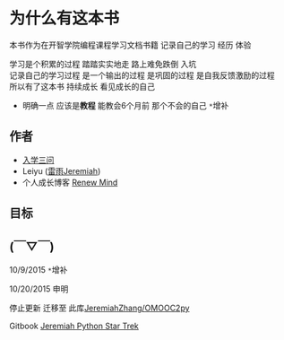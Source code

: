 为什么有这本书
=======

本书作为在开智学院编程课程学习文档书籍 记录自己的学习 经历 体验

学习是个积累的过程 踏踏实实地走 路上难免跌倒 入坑   
记录自己的学习过程 是一个输出的过程 是巩固的过程 是自我反馈激励的过程  
所以有了这本书 持续成长 看见成长的自己

- 明确一点 应该是**教程** 能教会6个月前 那个不会的自己 `*`增补

## 作者 

- [入学三问](https://github.com/JeremiahZhang/gopython/blob/master/PY-StarTrek-Prepare/2015-9-10-T2-%E5%85%A5%E5%AD%A6%E4%B8%89%E9%97%AE.md)  
- Leiyu ([雷雨Jeremiah](http://weibo.com/1784386944/profile?topnav=1&wvr=6))
- 个人成长博客 [Renew Mind](http://jeremiahzhang.github.io/)


## 目标


## (￣▽￣)

10/9/2015 `*`增补

10/20/2015 申明

停止更新 迁移至 此库[JeremiahZhang/OMOOC2py](https://github.com/JeremiahZhang/OMOOC2py)

Gitbook [Jeremiah Python Star Trek]( https://www.gitbook.com/book/jeremiahzhang/omooc2py/details )
